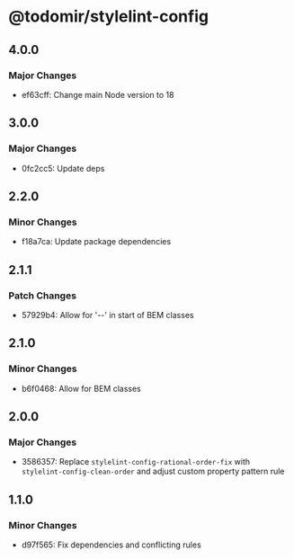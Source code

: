 # @todomir/stylelint-config

## 4.0.0

### Major Changes

- ef63cff: Change main Node version to 18

## 3.0.0

### Major Changes

- 0fc2cc5: Update deps

## 2.2.0

### Minor Changes

- f18a7ca: Update package dependencies

## 2.1.1

### Patch Changes

- 57929b4: Allow for '--' in start of BEM classes

## 2.1.0

### Minor Changes

- b6f0468: Allow for BEM classes

## 2.0.0

### Major Changes

- 3586357: Replace `stylelint-config-rational-order-fix` with `stylelint-config-clean-order` and adjust custom property pattern rule

## 1.1.0

### Minor Changes

- d97f565: Fix dependencies and conflicting rules
